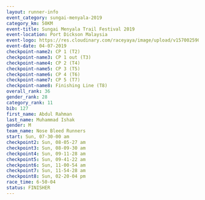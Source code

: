 ```yaml
---
layout: runner-info 
event_category: sungai-menyala-2019 
category_km: 50KM 
event-title: Sungai Menyala Trail Festival 2019 
event-location: Port Dickson Malaysia 
event-logo: https://res.cloudinary.com/raceyaya/image/upload/v1570025907/logo/smft_rwzxh1.jpg 
event-date: 04-07-2019 
checkpoint-name2: CP 1 (T2) 
checkpoint-name3: CP 1 out (T3) 
checkpoint-name4: CP 2 (T4) 
checkpoint-name5: CP 3 (T5) 
checkpoint-name6: CP 4 (T6) 
checkpoint-name7: CP 5 (T7) 
checkpoint-name8: Finishing Line (T8) 
overall_rank: 36
gender_rank: 28
category_rank: 11
bib: 127
first_name: Abdul Rahman
last_name: Muhammad Ishak
gender: M
team_name: Nose Bleed Runners
start: Sun, 07-30-00 am
checkpoint2: Sun, 08-05-27 am
checkpoint3: Sun, 08-09-30 am
checkpoint4: Sun, 09-11-28 am
checkpoint5: Sun, 09-41-22 am
checkpoint6: Sun, 11-00-54 am
checkpoint7: Sun, 11-54-28 am
checkpoint8: Sun, 02-20-04 pm
race_time: 6-50-04
status: FINISHER
---
```

